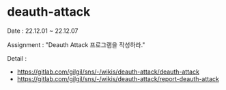 # deauth-attack

Date : 22.12.01 ~ 22.12.07

Assignment : "Deauth Attack 프로그램을 작성하라."

Detail :
- https://gitlab.com/gilgil/sns/-/wikis/deauth-attack/deauth-attack
- https://gitlab.com/gilgil/sns/-/wikis/deauth-attack/report-deauth-attack

